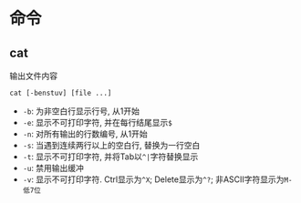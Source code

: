 # 命令

## cat

输出文件内容

```shell
cat [-benstuv] [file ...]
```

* `-b`: 为非空白行显示行号, 从1开始
* `-e`: 显示不可打印字符, 并在每行结尾显示`$`
* `-n`: 对所有输出的行数编号, 从1开始
* `-s`: 当遇到连续两行以上的空白行, 替换为一行空白
* `-t`: 显示不可打印字符, 并将Tab以`^|`字符替换显示
* `-u`: 禁用输出缓冲
* `-v`: 显示不可打印字符. Ctrl显示为`^X`; Delete显示为`^?`; 非ASCII字符显示为`M-低7位`
